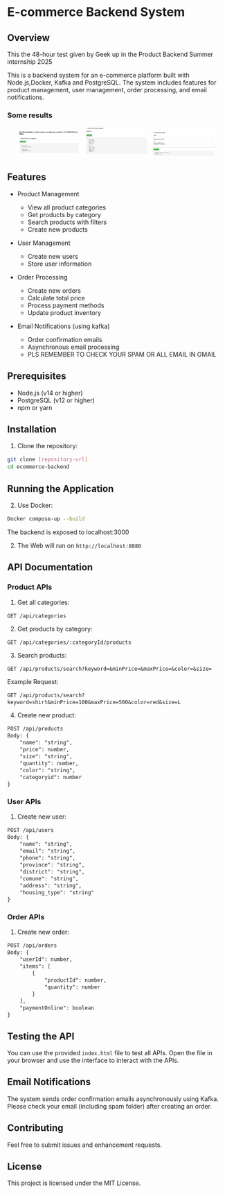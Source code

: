 # E-commerce Backend System

## Overview
This the 48-hour test given by Geek up in the Product Backend Summer internship 2025

This is a backend system for an e-commerce platform built with Node.js,Docker, Kafka and PostgreSQL. The system includes features for product management, user management, order processing, and email notifications.
### Some results
<p align="center">
  <img src="images/Screenshot 2025-05-16 005311.png" alt="Feature Graphic" width="30%">
  <img src="images/Screenshot 2025-05-16 005329.png" alt="Feature Graphic" width="30%">
  <img src="images/Screenshot 2025-05-16 005353.png" alt="Feature Graphic" width="30%">
</p>

## Features
- Product Management
  - View all product categories
  - Get products by category
  - Search products with filters
  - Create new products

- User Management
  - Create new users
  - Store user information

- Order Processing
  - Create new orders
  - Calculate total price
  - Process payment methods
  - Update product inventory

- Email Notifications (using kafka)
  - Order confirmation emails
  - Asynchronous email processing
  - PLS REMEMBER TO CHECK YOUR SPAM OR ALL EMAIL IN GMAIL

## Prerequisites
- Node.js (v14 or higher)
- PostgreSQL (v12 or higher)
- npm or yarn

## Installation

1. Clone the repository:
```bash
git clone [repository-url]
cd ecommerce-backend
```
## Running the Application
2. Use Docker:
```bash
Docker compose-up --build
```
The backend is exposed to localhost:3000

2. The Web will run on `http://localhost:8080`

## API Documentation

### Product APIs

1. Get all categories:
```
GET /api/categories
```

2. Get products by category:
```
GET /api/categories/:categoryId/products
```

3. Search products:
```
GET /api/products/search?keyword=&minPrice=&maxPrice=&color=&size=
```
Example Request:

```
GET /api/products/search?keyword=shirt&minPrice=100&maxPrice=500&color=red&size=L
```
4. Create new product:
```
POST /api/products
Body: {
    "name": "string",
    "price": number,
    "size": "string",
    "quantity": number,
    "color": "string",
    "categoryid": number
}
```

### User APIs

1. Create new user:
```
POST /api/users
Body: {
    "name": "string",
    "email": "string",
    "phone": "string",
    "province": "string",
    "district": "string",
    "comune": "string",
    "address": "string",
    "housing_type": "string"
}
```

### Order APIs

1. Create new order:
```
POST /api/orders
Body: {
    "userId": number,
    "items": [
        {
            "productId": number,
            "quantity": number
        }
    ],
    "paymentOnline": boolean
}
```

## Testing the API

You can use the provided `index.html` file to test all APIs. Open the file in your browser and use the interface to interact with the APIs.

## Email Notifications

The system sends order confirmation emails asynchronously using Kafka. Please check your email (including spam folder) after creating an order.

## Contributing

Feel free to submit issues and enhancement requests.

## License

This project is licensed under the MIT License.
